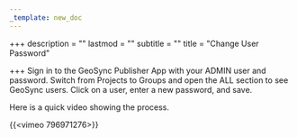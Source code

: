 ```yaml
---
_template: new_doc
---
```


+++
description = ""
lastmod = ""
subtitle = ""
title = "Change User Password"

+++
Sign in to the GeoSync Publisher App with your ADMIN user and password.  Switch from Projects to Groups and open the ALL section to see GeoSync users.  Click on a user, enter a new password, and save.

Here is a quick video showing the process.

{{<vimeo 796971276>}}
